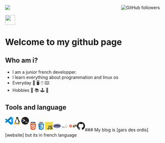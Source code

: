 [<img src="https://img.shields.io/static/v1?label=le gars des ordis &message=UP&color=blue&style=for-the-badge">][website]
<img align="right" alt="GitHub followers" src="https://img.shields.io/github/followers/gdo540?style=social">

[<img align="center" height="32" width="32" src="https://unpkg.com/simple-icons@v5/icons/rss.svg" />][flux]

# Welcome to my github page
## Who am i?
- I am a junior french developper.
- I learn everything about programmation and linux os 
- Everyday :electric_plug: :desktop_computer: :computer_mouse: :keyboard:
- Hobbies :musical_note: :books: :joystick: :cinema:
## Tools and language <br>
<img align="left" alt="Visual Studio Code" width="26px" src="https://raw.githubusercontent.com/github/explore/80688e429a7d4ef2fca1e82350fe8e3517d3494d/topics/visual-studio-code/visual-studio-code.png" />
<img align="left" alt="linux" width="26px" src="https://raw.githubusercontent.com/github/explore/80688e429a7d4ef2fca1e82350fe8e3517d3494d/topics/linux/linux.png" />
<img align="left" alt="Terminal" width="26px" src="https://raw.githubusercontent.com/github/explore/80688e429a7d4ef2fca1e82350fe8e3517d3494d/topics/terminal/terminal.png" />
<br>
<img align="left" alt="HTML5" width="26px" src="https://raw.githubusercontent.com/github/explore/80688e429a7d4ef2fca1e82350fe8e3517d3494d/topics/html/html.png" />
<img align="left" alt="CSS3" width="26px" src="https://raw.githubusercontent.com/github/explore/80688e429a7d4ef2fca1e82350fe8e3517d3494d/topics/css/css.png" />
<img align="left" alt="JavaScript" width="26px" src="https://raw.githubusercontent.com/github/explore/80688e429a7d4ef2fca1e82350fe8e3517d3494d/topics/javascript/javascript.png" />
&nbsp;&nbsp;
<img align="left" alt="MySQL" width="26px" src="https://raw.githubusercontent.com/github/explore/ccc16358ac4530c6a69b1b80c7223cd2744dea83/topics/php/php.png" />
<img align="left" alt="MySQL" width="26px" src="https://raw.githubusercontent.com/github/explore/80688e429a7d4ef2fca1e82350fe8e3517d3494d/topics/mysql/mysql.png" />
&nbsp;&nbsp;
<img align="left" alt="Git" width="26px" src="https://raw.githubusercontent.com/github/explore/80688e429a7d4ef2fca1e82350fe8e3517d3494d/topics/git/git.png" />
<img align="left" alt="GitHub" width="26px" src="https://raw.githubusercontent.com/github/explore/78df643247d429f6cc873026c0622819ad797942/topics/github/github.png" />
<br>
### My blog  is [gars des ordis][website] but its in french language





<!--Pour afficher ce genre de lien il faut allez sur [shield.io](https://shields.io/ "shield.io").-->





[website]:http://legarsdesordis.rf.gd/
[flux]:http://legarsdesordis.rf.gd/feed/